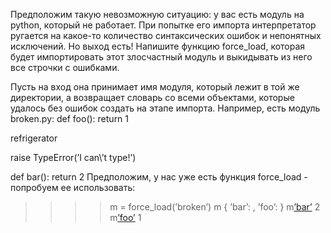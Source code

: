 Предположим такую невозможную ситуацию: у вас есть модуль на python, который не работает. 
При попытке его импорта интерпретатор ругается на какое-то количество синтаксических ошибок и непонятных исключений. 
Но выход есть! 
Напишите функцию force_load, которая будет импортировать этот злосчастный модуль и выкидывать из него все строчки с ошибками.

Пусть на вход она принимает имя модуля, который лежит в той же директории, а возвращает словарь со всеми объектами, которые удалось без ошибок создать на этапе импорта. 
Например, есть модуль broken.py:
def foo(): 
    return 1 
 
refrigerator 
 
 
raise TypeError(’I can\’t type!’) 
 
def bar(): 
    return 2
Предположим, у нас уже есть функция force_load - попробуем ее использовать:
>>>> m = force_load(’broken’) 
>>>> m 
{ ’bar’: <function main.bar>, 
 ’foo’: <function main.foo>} 
>>>> m[’bar’]() 
2 
>>>> m[’foo’]() 
1
